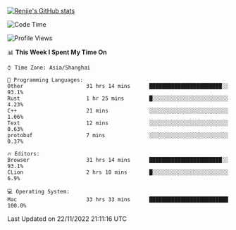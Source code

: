 [![Renjie's GitHub stats](https://github-readme-stats.vercel.app/api?username=liurenjie1024&show_icons=true&theme=chartreuse-dark)](https://github.com/anuraghazra/github-readme-stats)

<!--START_SECTION:waka-->
![Code Time](http://img.shields.io/badge/Code%20Time-366%20hrs%2015%20mins-blue)

![Profile Views](http://img.shields.io/badge/Profile%20Views-23-blue)

📊 **This Week I Spent My Time On** 

```text
⌚︎ Time Zone: Asia/Shanghai

💬 Programming Languages: 
Other                    31 hrs 14 mins      ███████████████████████░░   93.1% 
Rust                     1 hr 25 mins        █░░░░░░░░░░░░░░░░░░░░░░░░   4.23% 
C++                      21 mins             ░░░░░░░░░░░░░░░░░░░░░░░░░   1.06% 
Text                     12 mins             ░░░░░░░░░░░░░░░░░░░░░░░░░   0.63% 
protobuf                 7 mins              ░░░░░░░░░░░░░░░░░░░░░░░░░   0.37%

🔥 Editors: 
Browser                  31 hrs 14 mins      ███████████████████████░░   93.1% 
CLion                    2 hrs 18 mins       █░░░░░░░░░░░░░░░░░░░░░░░░   6.9%

💻 Operating System: 
Mac                      33 hrs 33 mins      █████████████████████████   100.0%

```


 Last Updated on 22/11/2022 21:11:16 UTC
<!--END_SECTION:waka-->

